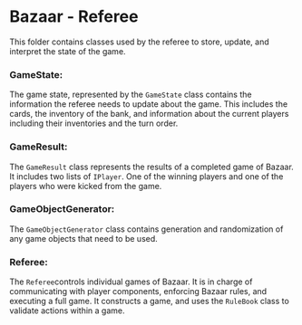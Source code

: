 # Bazaar - Referee
This folder contains classes used by the referee to store, update, and interpret the state of the
game.

### GameState:
The game state, represented by the `GameState` class contains the information the referee needs to update about the 
game. This includes the cards, the inventory of the bank, and information about the current players including their 
inventories and the turn order.

### GameResult:
The `GameResult` class represents the results of a completed game of Bazaar. It includes two lists of `IPlayer`. One of 
the winning players and one of the players who were kicked from the game.

### GameObjectGenerator:
The `GameObjectGenerator` class contains generation and randomization of any game objects that need to be used.

### Referee: 
The `Referee`controls individual games of Bazaar. It is in charge of communicating with player components, enforcing 
Bazaar rules, and executing a full game. It constructs a game, and uses the `RuleBook` class to validate actions within 
a game.
